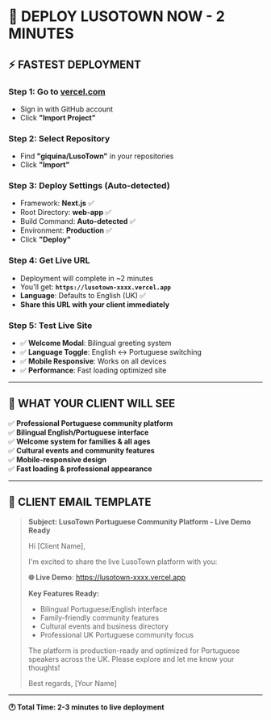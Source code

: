 # 🚀 DEPLOY LUSOTOWN NOW - 2 MINUTES

## ⚡ **FASTEST DEPLOYMENT** 

### **Step 1**: Go to [vercel.com](https://vercel.com)
- Sign in with GitHub account
- Click **"Import Project"**

### **Step 2**: Select Repository
- Find **"giquina/LusoTown"** in your repositories
- Click **"Import"**

### **Step 3**: Deploy Settings (Auto-detected)
- Framework: **Next.js** ✅
- Root Directory: **web-app** ✅  
- Build Command: **Auto-detected** ✅
- Environment: **Production** ✅
- Click **"Deploy"**

### **Step 4**: Get Live URL
- Deployment will complete in ~2 minutes
- You'll get: **`https://lusotown-xxxx.vercel.app`**
- **Language**: Defaults to English (UK) ✅
- **Share this URL with your client immediately**

### **Step 5**: Test Live Site
- ✅ **Welcome Modal**: Bilingual greeting system
- ✅ **Language Toggle**: English ↔ Portuguese switching
- ✅ **Mobile Responsive**: Works on all devices
- ✅ **Performance**: Fast loading optimized site

---

## 🎯 **WHAT YOUR CLIENT WILL SEE**

✅ **Professional Portuguese community platform**  
✅ **Bilingual English/Portuguese interface**  
✅ **Welcome system for families & all ages**  
✅ **Cultural events and community features**  
✅ **Mobile-responsive design**  
✅ **Fast loading & professional appearance**

---

## 📧 **CLIENT EMAIL TEMPLATE**

> **Subject: LusoTown Portuguese Community Platform - Live Demo Ready**
>
> Hi [Client Name],
>
> I'm excited to share the live LusoTown platform with you:
>
> **🌐 Live Demo**: https://lusotown-xxxx.vercel.app
>
> **Key Features Ready:**
> - Bilingual Portuguese/English interface
> - Family-friendly community features  
> - Cultural events and business directory
> - Professional UK Portuguese community focus
>
> The platform is production-ready and optimized for Portuguese speakers across the UK. Please explore and let me know your thoughts!
>
> Best regards,
> [Your Name]

---

**🕐 Total Time: 2-3 minutes to live deployment**